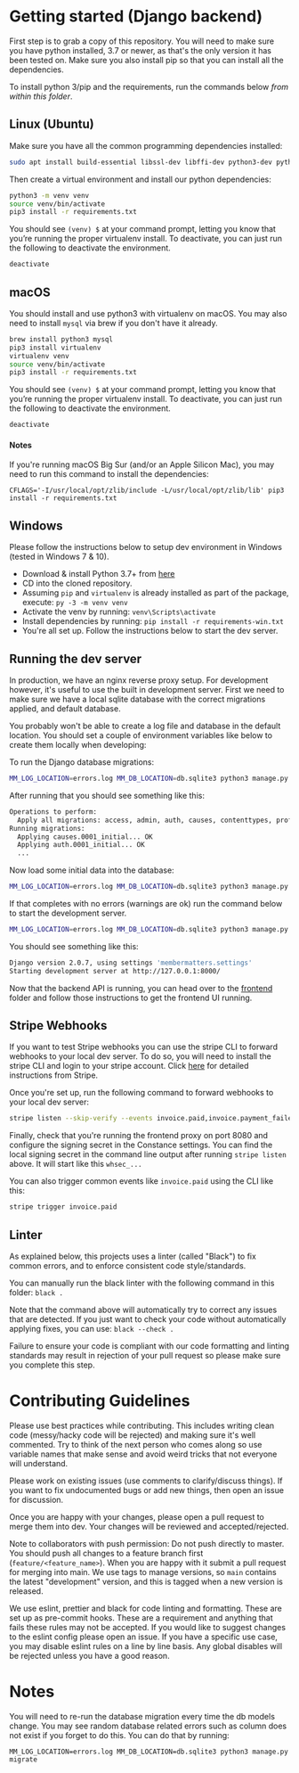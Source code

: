 # Getting started (Django backend)

First step is to grab a copy of this repository. You will need to make sure you have python installed,
3.7 or newer, as that's the only version it has been tested on. Make sure you also install pip so that you can install
all the dependencies.

To install python 3/pip and the requirements, run the commands below _from within this folder_.

## Linux (Ubuntu)

Make sure you have all the common programming dependencies installed:

```bash
sudo apt install build-essential libssl-dev libffi-dev python3-dev python3 python3-pip python3-venv
```

Then create a virtual environment and install our python dependencies:

```bash
python3 -m venv venv
source venv/bin/activate
pip3 install -r requirements.txt
```

You should see `(venv) $` at your command prompt, letting you know that you’re running the proper virtualenv install. To deactivate, you can just run the following to deactivate the environment.

```bash
deactivate
```

## macOS

You should install and use python3 with virtualenv on macOS. You may also need to install `mysql` via brew if you don't have it already.

```bash
brew install python3 mysql
pip3 install virtualenv
virtualenv venv
source venv/bin/activate
pip3 install -r requirements.txt
```

You should see `(venv) $` at your command prompt, letting you know that you’re running the proper virtualenv install. To deactivate, you can just run the following to deactivate the environment.

```bash
deactivate
```

#### Notes

If you're running macOS Big Sur (and/or an Apple Silicon Mac), you may need to run this command to install the dependencies:

```
CFLAGS='-I/usr/local/opt/zlib/include -L/usr/local/opt/zlib/lib' pip3 install -r requirements.txt
```

## Windows

Please follow the instructions below to setup dev environment in Windows (tested in Windows 7 & 10).

- Download & install Python 3.7+ from [here](https://www.python.org/downloads/)
- CD into the cloned repository.
- Assuming `pip` and `virtualenv` is already installed as part of the package, execute: `py -3 -m venv venv`
- Activate the venv by running: `venv\Scripts\activate`
- Install dependencies by running: `pip install -r requirements-win.txt`
- You're all set up. Follow the instructions below to start the dev server.

## Running the dev server

In production, we have an nginx reverse proxy setup. For development however, it's useful to use the built in
development server. First we need to make sure we have a local sqlite database with the correct migrations applied, and default database.

You probably won't be able to create a log file and database in the default location. You should set a couple of
environment variables like below to create them locally when developing:

To run the Django database migrations:

```bash
MM_LOG_LOCATION=errors.log MM_DB_LOCATION=db.sqlite3 python3 manage.py migrate
```

After running that you should see something like this:

```bash
Operations to perform:
  Apply all migrations: access, admin, auth, causes, contenttypes, profile, sessions, memberbucks
Running migrations:
  Applying causes.0001_initial... OK
  Applying auth.0001_initial... OK
  ...
```

Now load some initial data into the database:

```bash
MM_LOG_LOCATION=errors.log MM_DB_LOCATION=db.sqlite3 python3 manage.py loaddata fixtures/initial.json
```

If that completes with no errors (warnings are ok) run the command below to start the development server.

```bash
MM_LOG_LOCATION=errors.log MM_DB_LOCATION=db.sqlite3 python3 manage.py runserver
```

You should see something like this:

```bash
Django version 2.0.7, using settings 'membermatters.settings'
Starting development server at http://127.0.0.1:8000/
```

Now that the backend API is running, you can head over to the [frontend](/frontend) folder and follow those instructions to get the frontend UI running.

## Stripe Webhooks
If you want to test Stripe webhooks you can use the stripe CLI to forward webhooks to your local dev server.
To do so, you will need to install the stripe CLI and login to your stripe account.
Click [here](https://dashboard.stripe.com/test/webhooks/create?endpoint_location=local) for detailed instructions from 
Stripe.

Once you're set up, run the following command to forward webhooks to your local dev server:

```bash
stripe listen --skip-verify --events invoice.paid,invoice.payment_failed,customer.subscription.deleted --forward-to localhost:8080/api/billing/stripe-webhook/
```

Finally, check that you're running the frontend proxy on port 8080 and configure the signing secret in the Constance 
settings.
You can find the local signing secret in the command line output after running `stripe listen` above.
It will start like this `whsec_...`

You can also trigger common events like `invoice.paid` using the CLI like this:
```bash
stripe trigger invoice.paid
```

## Linter

As explained below, this projects uses a linter (called "Black") to fix common errors, and to enforce consistent code style/standards.

You can manually run the black linter with the following command in this folder: `black . `

Note that the command above will automatically try to correct any issues that are detected. If you just want to check
your code without automatically applying fixes, you can use: `black --check .`

Failure to ensure your code is compliant with our code formatting and linting standards may result
in rejection of your pull request so please make sure you complete this step.

# Contributing Guidelines

Please use best practices while contributing. This includes writing clean code (messy/hacky
code will be rejected) and making sure it's well commented. Try to think of the next person who comes along so use
variable names that make sense and avoid weird tricks that not everyone will understand.

Please work on existing issues (use comments to clarify/discuss things). If you want to fix undocumented
bugs or add new things, then open an issue for discussion.

Once you are happy with your changes, please open a pull request to merge them into dev. Your changes will be reviewed
and accepted/rejected.

Note to collaborators with push permission: Do not push directly to master. You should push all changes to a feature
branch first (`feature/<feature_name>`). When you are happy with it submit a pull request for merging into main. We use
tags to manage versions, so `main` contains the latest "development" version, and this is tagged when a new
version is released.

We use eslint, prettier and black for code linting and formatting. These are set up as pre-commit
hooks. These are a requirement and anything that fails these rules may not be accepted. If you
would like to suggest changes to the eslint config please open an issue. If you have a specific use
case, you may disable eslint rules on a line by line basis. Any global disables will be rejected
unless you have a good reason.

# Notes

You will need to re-run the database migration every time the db models change. You may see random database related errors such as column does not exist if you forget to do this. You can do that by running:

`MM_LOG_LOCATION=errors.log MM_DB_LOCATION=db.sqlite3 python3 manage.py migrate`
